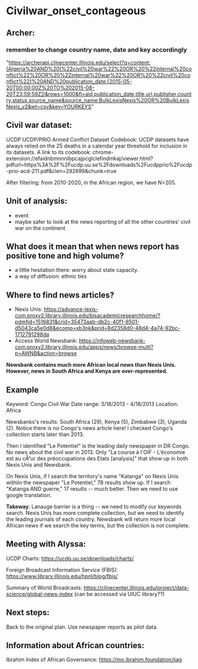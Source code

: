 # Civilwar_onset_contageous

## Archer:

### remember to change country name, date and key accordingly
"https://archerapi.clinecenter.illinois.edu/select?q=content:(Algeria%20AND%20(%22civil%20war%22%20OR%20%22internal%20conflict%22%20OR%20%22internal%20war%22%20OR%20%22civil%20conflict%22)%20AND%20publication_date:[2015-05-20T00:00:00Z%20TO%202015-08-20T23:59:59Z])&rows=1000&fl=aid,publication_date,title,url,publisher,country,status,source_name&source_name:BulkLexisNexis%20OR%20BulkLexisNexis_v2&wt=csv&key=YOURKEYS"


## Civil war dataset:
UCDP UCDP/PRIO Armed Conflict Dataset Codebook:  UCDP datasets have always relied on the 25 deaths in a calendar year threshold for inclusion in its datasets. A link to its codebook: chrome-extension://efaidnbmnnnibpcajpcglclefindmkaj/viewer.html?pdfurl=https%3A%2F%2Fucdp.uu.se%2Fdownloads%2Fucdpprio%2Fucdp-prio-acd-211.pdf&clen=292699&chunk=true


After filtering: from 2010-2020, in the African region, we have N=205.


## Unit of analysis:
- event
- maybe safer to look at the news reporting of all the other countries' civil war on the continent


## What does it mean that when news report has positive tone and high volume?
- a little hesitation there: worry about state capacity.
- a way of diffusion: ethnic ties


## Where to find news articles?
- Nexis Unis: https://advance-lexis-com.proxy2.library.illinois.edu/bisacademicresearchhome/?pdmfid=1516831&crid=35473aab-db2c-40f1-8501-d5043ca5e0d8&ecomp=xb3nk&prid=8d2358d0-48d4-4a74-92bc-1712791298da
- Access World Newsbank: https://infoweb-newsbank-com.proxy2.library.illinois.edu/apps/news/browse-multi?p=AWNB&action=browse

**Newsbank contains much more African local news than Nexis Unis. However, news in South Africa and Kenya are over-represented.**


## Example
Keyword: Congo Civil War
Date range: 3/18/2013 - 4/18/2013
Location: Africa

Newsbanks's results: South Africa (29), Kenya (5), Zimbabwe (3), Uganda (2). Notice there is no Congo's news article here! I checked Congo's collection starts later than 2013. 

Then I identified "Le Potentiel" is the leading daily newspaper in DR Congo. No news about the civil war in 2013. Only "La course à l'OIF - L'économie est au cÅ“ur des préoccupations des Etats [analysis]" that show up in both Nexis Unis and Newsbank. 

On Nexis Unis, if I search the territory's name "Katanga" on Nexis Unis withiin the newspaper "Le Potentiel," 78 results show up. If I search "Katanga AND guerre," 17 results -- much better. Then we need to use google translation.

**Takeway**: Lanauge barrier is a thing -- we need to modify our keywords search. Nexis Unis has more complete collection, but we need to identify the leading journals of each country. Newsbank will return more local African news if we search the key terms, but the collection is not complete. 


## Meeting with Alyssa:
UCDP Charts: https://ucdp.uu.se/downloads/charts/

Foreign Broadcast Information Service (FBIS): https://www.library.illinois.edu/hpnl/blog/fbis/

Summary of World Broadcasts: https://clinecenter.illinois.edu/project/data-science/global-news-index (can be accessed via UIUC library??)

## Next steps:

Back to the original plan. Use newspaper reports as pilot data.

## Information about African countries:
Ibrahim Index of African Governance: https://mo.ibrahim.foundation/iiag

